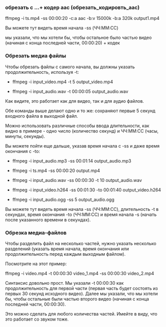 ### обрезать с ...+ кодер aac (обрезать_кодировть_aac)

ffmpeg -i ts.mp4 -ss 00:00:20 -c:a aac -b:v 15000k -b:a 320k output1.mp4

Вы можете тут видеть время начала -ss (ЧЧ:ММ:СС)

мы указали, что мы хотели бы, чтобы остальное было частью  видео (начиная с конца последней части, 00:00:20) + кодек

### Обрезать медиа файлы

Чтобы обрезать файлы с самого начала, вы должны указать продолжительность, используя -t:

- ffmpeg -i input_video.mp4 -t 5 output_video.mp4

- ffmpeg -i input_audio.wav -t 00:00:05 output_audio.wav

Как видите, это работает как для видео, так и для аудио файлов.

Обе команды выше делают одно и то же: сохраняют первые 5 секунд входного файла в выходной файл.

Можно использовать различные способы ввода длительности, как видно в примере - одно число (количество секунд) и ЧЧ:ММ:СС (часы, минуты, секунды).

Вы можете пойти еще дальше, указав время начала с -ss и даже время окончания с -to:

- ffmpeg -i input_audio.mp3 -ss 00:01:14 output_audio.mp3

- ffmpeg -i ts.mp4 -ss 00:00:20 output.mp4

- ffmpeg -i input_audio.wav -ss 00:00:30 -t 10 output_audio.wav

- ffmpeg -i input_video.h264 -ss 00:01:30 -to 00:01:40 output_video.h264

- ffmpeg -i input_audio.ogg -ss 5 output_audio.ogg

Вы можете тут видеть время начала -ss (ЧЧ:ММ:СС), длительность -t в секундах, время окончания -to (ЧЧ:ММ:СС) и время начала -s (начать после указанного времени в секундах).

### Обрезка медиа-файлов

Чтобы разделить файл на несколько частей, нужно указать несколько разделений (указать время начала, время окончания или продолжительность перед каждым выходным файлом).

Посмотрите на этот пример:

ffmpeg -i video.mp4 -t 00:00:30 video_1.mp4 -ss 00:00:30 video_2.mp4

Синтаксис довольно прост. Мы указали -t 00:00:30 как продолжительность для первой части (первая часть будет состоять из первых 30 секунд исходного видео). Далее мы указали, что мы хотели бы, чтобы остальные были частью второго видео (начиная с конца последней части, 00:00:30).

Это можно сделать для любого количества частей. Имейте в виду, что это работает со звуком тоже.

